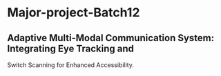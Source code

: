 # Major-project-Batch12
## Adaptive Multi-Modal Communication System: Integrating Eye Tracking and
Switch Scanning for Enhanced Accessibility.

